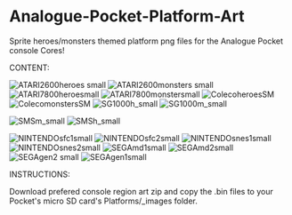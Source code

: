# Analogue-Pocket-Platform-Art
Sprite heroes/monsters themed platform png files for the Analogue Pocket console Cores!

CONTENT:

![ATARI2600heroes small](https://user-images.githubusercontent.com/123542883/218760884-c90e9930-817a-4bec-87a4-a48a8920f5aa.png)
![ATARI2600monsters small](https://user-images.githubusercontent.com/123542883/218760926-fd002fc6-f325-40bf-b421-06f52a5b2366.png)
![ATARI7800heroesmall](https://user-images.githubusercontent.com/123542883/219232678-7e423239-b5bc-43d2-a371-c3ce1f6cccc8.png)
![ATARI7800monstersmall](https://user-images.githubusercontent.com/123542883/219232687-7c5748cc-627f-4694-8f79-ce2ae21699a8.png)
![ColecoheroesSM](https://user-images.githubusercontent.com/123542883/219232745-95cbc7a1-bb63-477f-8698-601214026309.png)
![ColecomonstersSM](https://user-images.githubusercontent.com/123542883/219232757-68dca978-6cf8-41c2-9713-af9f0f3b45c5.png)
![SG1000h_small](https://user-images.githubusercontent.com/123542883/219678517-e64af34e-9131-4cfc-bc03-1cfe80a15853.png)
![SG1000m_small](https://user-images.githubusercontent.com/123542883/219678535-4333b302-dd19-41f2-9f22-0b0aa187e169.png)

![SMSm_small](https://user-images.githubusercontent.com/123542883/219678605-b069debb-eb0d-4886-b08e-c98da944274f.png)
![SMSh_small](https://user-images.githubusercontent.com/123542883/219678586-0b4cde47-f477-486a-b54c-d6f2790bf599.png)

![NINTENDOsfc1small](https://user-images.githubusercontent.com/123542883/218719375-e968ceb3-99cb-4822-ad4a-2c792d10ce3e.png)
![NINTENDOsfc2small](https://user-images.githubusercontent.com/123542883/218719394-d73edd76-baef-43f3-84e4-9a847806fe39.png)
![NINTENDOsnes1small](https://user-images.githubusercontent.com/123542883/218719409-8cd341e5-8704-4d96-9ef5-19dff981c8ac.png)
![NINTENDOsnes2small](https://user-images.githubusercontent.com/123542883/218719424-1bc4a906-9452-434f-a6d5-01917eb0322c.png)
![SEGAmd1small](https://user-images.githubusercontent.com/123542883/218719555-0a79b5f6-0dad-4195-ac55-123f9bd31516.png)
![SEGAmd2small](https://user-images.githubusercontent.com/123542883/218719582-a81220c6-ab77-4ebd-8c01-fca749bb910d.png)
![SEGAgen2 small](https://user-images.githubusercontent.com/123542883/218718237-85a0e063-37f6-4038-ba54-e13c4b042be3.png)
![SEGAgen1small](https://user-images.githubusercontent.com/123542883/218719316-af1bf242-555f-4437-b73b-66ddc409de36.png)

INSTRUCTIONS:

Download prefered console region art zip and copy the .bin files to your Pocket's micro SD card's Platforms/_images folder.

